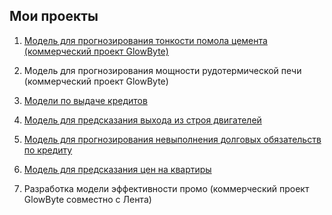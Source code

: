 ## Мои проекты
1. [Модель для прогнозирования тонкости помола цемента (коммерческий проект GlowByte)](https://www.cnews.ru/news/line/2023-01-13_evrotsement_i_glowbyte_vnedrili)

2. Модель для прогнозирования мощности рудотермической печи (коммерческий проект GlowByte)

3. [Модели по выдаче кредитов](https://nbviewer.org/github/Har-vit/Data-Science.-Libs.-Part-2/blob/master/Homeworks/Модели%20по%20выдаче%20кредитов.ipynb)

4. [Модель для предсказания выхода из строя двигателей](https://nbviewer.jupyter.org/github/Har-vit/Engine-Resource/blob/master/Engine%20Resource%20prediction.ipynb)

5. [Модель для прогнозирования невыполнения долговых обязательств по кредиту](https://nbviewer.org/github/Har-vit/Data-Science.-Libs.-Part-2/blob/master/Homeworks/VKharitonov_solution.ipynb)

6. [Модель для предсказания цен на квартиры](https://nbviewer.org/github/Har-vit/Data-Science-Numpy-Matplotlib-Scikit-learn/blob/Final_project/Homework1/Final%20notebook.ipynb)

7. Разработка модели эффективности промо (коммерческий проект GlowByte совместно с Лента)
